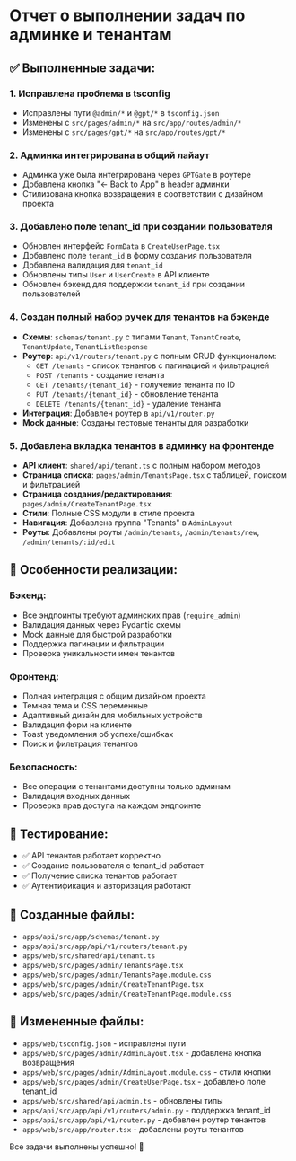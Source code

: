 # Отчет о выполнении задач по админке и тенантам

## ✅ Выполненные задачи:

### 1. Исправлена проблема в tsconfig
- Исправлены пути `@admin/*` и `@gpt/*` в `tsconfig.json`
- Изменены с `src/pages/admin/*` на `src/app/routes/admin/*`
- Изменены с `src/pages/gpt/*` на `src/app/routes/gpt/*`

### 2. Админка интегрирована в общий лайаут
- Админка уже была интегрирована через `GPTGate` в роутере
- Добавлена кнопка "← Back to App" в header админки
- Стилизована кнопка возвращения в соответствии с дизайном проекта

### 3. Добавлено поле tenant_id при создании пользователя
- Обновлен интерфейс `FormData` в `CreateUserPage.tsx`
- Добавлено поле `tenant_id` в форму создания пользователя
- Добавлена валидация для `tenant_id`
- Обновлены типы `User` и `UserCreate` в API клиенте
- Обновлен бэкенд для поддержки `tenant_id` при создании пользователей

### 4. Создан полный набор ручек для тенантов на бэкенде
- **Схемы**: `schemas/tenant.py` с типами `Tenant`, `TenantCreate`, `TenantUpdate`, `TenantListResponse`
- **Роутер**: `api/v1/routers/tenant.py` с полным CRUD функционалом:
  - `GET /tenants` - список тенантов с пагинацией и фильтрацией
  - `POST /tenants` - создание тенанта
  - `GET /tenants/{tenant_id}` - получение тенанта по ID
  - `PUT /tenants/{tenant_id}` - обновление тенанта
  - `DELETE /tenants/{tenant_id}` - удаление тенанта
- **Интеграция**: Добавлен роутер в `api/v1/router.py`
- **Mock данные**: Созданы тестовые тенанты для разработки

### 5. Добавлена вкладка тенантов в админку на фронтенде
- **API клиент**: `shared/api/tenant.ts` с полным набором методов
- **Страница списка**: `pages/admin/TenantsPage.tsx` с таблицей, поиском и фильтрацией
- **Страница создания/редактирования**: `pages/admin/CreateTenantPage.tsx`
- **Стили**: Полные CSS модули в стиле проекта
- **Навигация**: Добавлена группа "Tenants" в `AdminLayout`
- **Роуты**: Добавлены роуты `/admin/tenants`, `/admin/tenants/new`, `/admin/tenants/:id/edit`

## 🎯 Особенности реализации:

### Бэкенд:
- Все эндпоинты требуют админских прав (`require_admin`)
- Валидация данных через Pydantic схемы
- Mock данные для быстрой разработки
- Поддержка пагинации и фильтрации
- Проверка уникальности имен тенантов

### Фронтенд:
- Полная интеграция с общим дизайном проекта
- Темная тема и CSS переменные
- Адаптивный дизайн для мобильных устройств
- Валидация форм на клиенте
- Toast уведомления об успехе/ошибках
- Поиск и фильтрация тенантов

### Безопасность:
- Все операции с тенантами доступны только админам
- Валидация входных данных
- Проверка прав доступа на каждом эндпоинте

## 🧪 Тестирование:
- ✅ API тенантов работает корректно
- ✅ Создание пользователя с tenant_id работает
- ✅ Получение списка тенантов работает
- ✅ Аутентификация и авторизация работают

## 📁 Созданные файлы:
- `apps/api/src/app/schemas/tenant.py`
- `apps/api/src/app/api/v1/routers/tenant.py`
- `apps/web/src/shared/api/tenant.ts`
- `apps/web/src/pages/admin/TenantsPage.tsx`
- `apps/web/src/pages/admin/TenantsPage.module.css`
- `apps/web/src/pages/admin/CreateTenantPage.tsx`
- `apps/web/src/pages/admin/CreateTenantPage.module.css`

## 🔧 Измененные файлы:
- `apps/web/tsconfig.json` - исправлены пути
- `apps/web/src/pages/admin/AdminLayout.tsx` - добавлена кнопка возвращения
- `apps/web/src/pages/admin/AdminLayout.module.css` - стили кнопки
- `apps/web/src/pages/admin/CreateUserPage.tsx` - добавлено поле tenant_id
- `apps/web/src/shared/api/admin.ts` - обновлены типы
- `apps/api/src/app/api/v1/routers/admin.py` - поддержка tenant_id
- `apps/api/src/app/api/v1/router.py` - добавлен роутер тенантов
- `apps/web/src/app/router.tsx` - добавлены роуты тенантов

Все задачи выполнены успешно! 🎉
